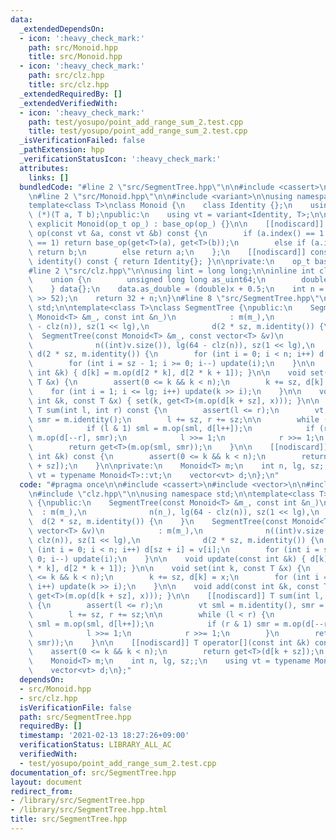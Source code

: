 ```yaml
---
data:
  _extendedDependsOn:
  - icon: ':heavy_check_mark:'
    path: src/Monoid.hpp
    title: src/Monoid.hpp
  - icon: ':heavy_check_mark:'
    path: src/clz.hpp
    title: src/clz.hpp
  _extendedRequiredBy: []
  _extendedVerifiedWith:
  - icon: ':heavy_check_mark:'
    path: test/yosupo/point_add_range_sum_2.test.cpp
    title: test/yosupo/point_add_range_sum_2.test.cpp
  _isVerificationFailed: false
  _pathExtension: hpp
  _verificationStatusIcon: ':heavy_check_mark:'
  attributes:
    links: []
  bundledCode: "#line 2 \"src/SegmentTree.hpp\"\n\n#include <cassert>\n#include <vector>\n\
    \n#line 2 \"src/Monoid.hpp\"\n\n#include <variant>\n\nusing namespace std;\n\n\
    template<class T>\nclass Monoid {\n    class Identity {};\n    using op_t = T\
    \ (*)(T a, T b);\npublic:\n    using vt = variant<Identity, T>;\n\n    constexpr\
    \ explicit Monoid(op_t op_) : base_op(op_) {}\n\n    [[nodiscard]] constexpr vt\
    \ op(const vt &a, const vt &b) const {\n        if (a.index() == 1 && b.index()\
    \ == 1) return base_op(get<T>(a), get<T>(b));\n        else if (a.index() == 0)\
    \ return b;\n        else return a;\n    };\n    [[nodiscard]] constexpr Identity\
    \ identity() const { return Identity{}; }\n\nprivate:\n    op_t base_op;\n};\n\
    #line 2 \"src/clz.hpp\"\n\nusing lint = long long;\n\ninline int clz(lint x) {\n\
    \    union {\n        unsigned long long as_uint64;\n        double as_double;\n\
    \    } data{};\n    data.as_double = (double)x + 0.5;\n    int n = 1054 - (int)(data.as_uint64\
    \ >> 52);\n    return 32 + n;\n}\n#line 8 \"src/SegmentTree.hpp\"\n\nusing namespace\
    \ std;\n\ntemplate<class T>\nclass SegmentTree {\npublic:\n    SegmentTree(const\
    \ Monoid<T> &m_, const int &n_)\n            : m(m_),\n              n(n_), lg(64\
    \ - clz(n)), sz(1 << lg),\n              d(2 * sz, m.identity()) {\n    }\n  \
    \  SegmentTree(const Monoid<T> &m_, const vector<T> &v)\n            : m(m_),\n\
    \              n((int)v.size()), lg(64 - clz(n)), sz(1 << lg),\n             \
    \ d(2 * sz, m.identity()) {\n        for (int i = 0; i < n; i++) d[sz + i] = v[i];\n\
    \        for (int i = sz - 1; i >= 0; i--) update(i);\n    }\n\n    void update(const\
    \ int &k) { d[k] = m.op(d[2 * k], d[2 * k + 1]); }\n\n    void set(int k, const\
    \ T &x) {\n        assert(0 <= k && k < n);\n        k += sz, d[k] = x;\n    \
    \    for (int i = 1; i <= lg; i++) update(k >> i);\n    }\n\n    void add(const\
    \ int &k, const T &x) { set(k, get<T>(m.op(d[k + sz], x))); }\n\n    [[nodiscard]]\
    \ T sum(int l, int r) const {\n        assert(l <= r);\n        vt sml = m.identity(),\
    \ smr = m.identity();\n        l += sz, r += sz;\n\n        while (l < r) {\n\
    \            if (l & 1) sml = m.op(sml, d[l++]);\n            if (r & 1) smr =\
    \ m.op(d[--r], smr);\n            l >>= 1;\n            r >>= 1;\n        }\n\
    \        return get<T>(m.op(sml, smr));\n    }\n\n    [[nodiscard]] T operator[](const\
    \ int &k) const {\n        assert(0 <= k && k < n);\n        return get<T>(d[k\
    \ + sz]);\n    }\n\nprivate:\n    Monoid<T> m;\n    int n, lg, sz;;\n    using\
    \ vt = typename Monoid<T>::vt;\n    vector<vt> d;\n};\n"
  code: "#pragma once\n\n#include <cassert>\n#include <vector>\n\n#include \"Monoid.hpp\"\
    \n#include \"clz.hpp\"\n\nusing namespace std;\n\ntemplate<class T>\nclass SegmentTree\
    \ {\npublic:\n    SegmentTree(const Monoid<T> &m_, const int &n_)\n          \
    \  : m(m_),\n              n(n_), lg(64 - clz(n)), sz(1 << lg),\n            \
    \  d(2 * sz, m.identity()) {\n    }\n    SegmentTree(const Monoid<T> &m_, const\
    \ vector<T> &v)\n            : m(m_),\n              n((int)v.size()), lg(64 -\
    \ clz(n)), sz(1 << lg),\n              d(2 * sz, m.identity()) {\n        for\
    \ (int i = 0; i < n; i++) d[sz + i] = v[i];\n        for (int i = sz - 1; i >=\
    \ 0; i--) update(i);\n    }\n\n    void update(const int &k) { d[k] = m.op(d[2\
    \ * k], d[2 * k + 1]); }\n\n    void set(int k, const T &x) {\n        assert(0\
    \ <= k && k < n);\n        k += sz, d[k] = x;\n        for (int i = 1; i <= lg;\
    \ i++) update(k >> i);\n    }\n\n    void add(const int &k, const T &x) { set(k,\
    \ get<T>(m.op(d[k + sz], x))); }\n\n    [[nodiscard]] T sum(int l, int r) const\
    \ {\n        assert(l <= r);\n        vt sml = m.identity(), smr = m.identity();\n\
    \        l += sz, r += sz;\n\n        while (l < r) {\n            if (l & 1)\
    \ sml = m.op(sml, d[l++]);\n            if (r & 1) smr = m.op(d[--r], smr);\n\
    \            l >>= 1;\n            r >>= 1;\n        }\n        return get<T>(m.op(sml,\
    \ smr));\n    }\n\n    [[nodiscard]] T operator[](const int &k) const {\n    \
    \    assert(0 <= k && k < n);\n        return get<T>(d[k + sz]);\n    }\n\nprivate:\n\
    \    Monoid<T> m;\n    int n, lg, sz;;\n    using vt = typename Monoid<T>::vt;\n\
    \    vector<vt> d;\n};"
  dependsOn:
  - src/Monoid.hpp
  - src/clz.hpp
  isVerificationFile: false
  path: src/SegmentTree.hpp
  requiredBy: []
  timestamp: '2021-02-13 18:27:26+09:00'
  verificationStatus: LIBRARY_ALL_AC
  verifiedWith:
  - test/yosupo/point_add_range_sum_2.test.cpp
documentation_of: src/SegmentTree.hpp
layout: document
redirect_from:
- /library/src/SegmentTree.hpp
- /library/src/SegmentTree.hpp.html
title: src/SegmentTree.hpp
---
```

